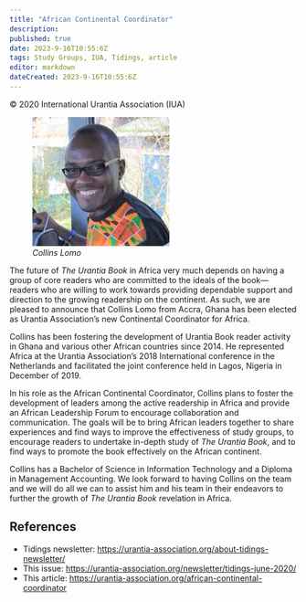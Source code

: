 ```yaml
---
title: "African Continental Coordinator"
description: 
published: true
date: 2023-9-16T10:55:6Z
tags: Study Groups, IUA, Tidings, article
editor: markdown
dateCreated: 2023-9-16T10:55:6Z
---
```


<p class="v-card v-sheet theme--light gray lighten-3 px-2">© 2020 International Urantia Association (IUA)</p>

<figure id="Figure_1" class="image urantiapedia image-style-align-left">
<img src="../../../image/article/IUA_Tidings/Collins-Lomo-adj.jpg">
<figcaption><em>Collins Lomo</em></figcaption>
</figure>

The future of _The Urantia Book_ in Africa very much depends on having a group of core readers who are committed to the ideals of the book—readers who are willing to work towards providing dependable support and direction to the growing readership on the continent. As such, we are pleased to announce that Collins Lomo from Accra, Ghana has been elected as Urantia Association’s new Continental Coordinator for Africa.  

Collins has been fostering the development of Urantia Book reader activity in Ghana and various other African countries since 2014. He represented Africa at the Urantia Association’s 2018 International conference in the Netherlands and facilitated the joint conference held in Lagos, Nigeria in December of 2019.  

In his role as the African Continental Coordinator, Collins plans to foster the development of leaders among the active readership in Africa and provide an African Leadership Forum to encourage collaboration and communication. The goals will be to bring African leaders together to share experiences and find ways to improve the effectiveness of study groups, to encourage readers to undertake in-depth study of _The Urantia Book_, and to find ways to promote the book effectively on the African continent. 

Collins has a Bachelor of Science in Information Technology and a Diploma in Management Accounting. We look forward to having Collins on the team and we will do all we can to assist him and his team in their endeavors to further the growth of _The_ _Urantia_ _Book_ revelation in Africa.

## References

- Tidings newsletter: https://urantia-association.org/about-tidings-newsletter/
- This issue: https://urantia-association.org/newsletter/tidings-june-2020/
- This article: https://urantia-association.org/african-continental-coordinator